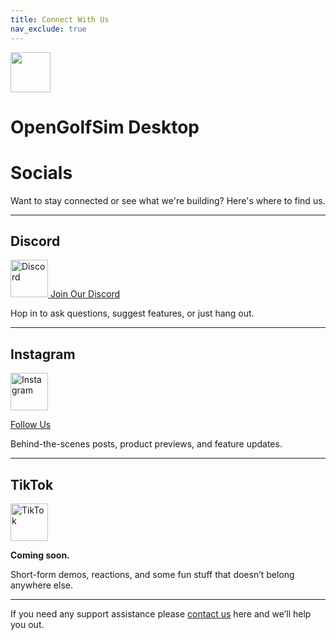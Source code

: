 ```yaml
---
title: Connect With Us
nav_exclude: true
---
```


<div class="app-banner">
  <div class="app-banner-icon">
    <img src="/assets/white_256x256.png" height="64" />
  </div>
  <div class="app-banner-cta">
    <h1>OpenGolfSim Desktop</h1>
  </div>
</div>

# **Socials**

Want to stay connected or see what we're building? Here's where to find us.

---

## **Discord**  
<a href="https://discord.com/invite/RQdFHwT3bQ" target="_blank">
  <img src="https://cdn.simpleicons.org/discord/5865F2" alt="Discord" width="60"/>
</a>  

<a href="https://discord.com/invite/RQdFHwT3bQ" target="_blank" class="button">
  Join Our Discord
</a>

Hop in to ask questions, suggest features, or just hang out.

---

## **Instagram**  
<a href="https://instagram.com/opengolfsim">
  <img src="https://cdn.simpleicons.org/instagram/E4405F" alt="Instagram" width="60"/>
</a>

<a href="https://instagram.com/opengolfsim" target="_blank" class="button">Follow Us</a>

Behind-the-scenes posts, product previews, and feature updates.

---

## **TikTok**  
<a href="#">
  <img src="https://cdn.simpleicons.org/tiktok/000000" alt="TikTok" width="60"/>
</a>  

**Coming soon.**

Short-form demos, reactions, and some fun stuff that doesn’t belong anywhere else.

---

If you need any support assistance please [contact us](/contact) here and we’ll help you out.